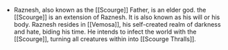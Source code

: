 - Raznesh, also known as the [[Scourge]] Father, is an elder god. the [[Scourge]] is an extension of Raznesh. It is also known as his will or his body. Raznesh resides in [[Vemosa]], his self-created realm of darkness and hate, biding his time. He intends to infect the world with the [[Scourge]], turning all creatures within into [[Scourge Thralls]].